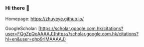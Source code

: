 ### Hi there 👋
Homepage: https://zhuyeye.github.io/

GoogleScholar: [https://scholar.google.com.hk/citations?user=FQgZpQoAAAAJ](https://scholar.google.com.hk/citations?hl=en&user=qhp9rIMAAAAJ)
<!--
**zhuyeye/zhuyeye** is a ✨ _special_ ✨ repository because its `README.md` (this file) appears on your GitHub profile.

Here are some ideas to get you started:

- 🔭 I’m currently working on ...
- 🌱 I’m currently learning ...
- 👯 I’m looking to collaborate on ...
- 🤔 I’m looking for help with ...
- 💬 Ask me about ...
- 📫 How to reach me: ...
- 😄 Pronouns: ...
- ⚡ Fun fact: ...
-->
